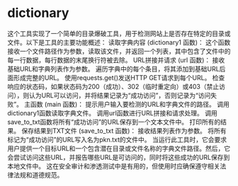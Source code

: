 # dictionary
这个工具实现了一个简单的目录爆破工具，用于检测网站上是否存在特定的目录或文件。以下是工具的主要功能概述：
读取字典内容 (dictionary1 函数)：
这个函数接收一个文件路径作为参数，读取该文件，并返回一个列表，其中包含了文件中的每一行数据，每行数据的末尾换行符被去除。
URL拼接并请求 (url 函数)：
接收基础URL和字典列表作为参数。
遍历字典中的每个条目，将其添加到基础URL后面形成完整的URL。
使用requests.get()发送HTTP GET请求到每个URL。
检查响应的状态码，如果状态码为200（成功）、302（临时重定向）或403（禁止访问），则认为URL可以访问，并将结果记录为“成功访问”，否则记录为“访问失败”。
主函数 (main 函数)：
提示用户输入要检测的URL和字典文件的路径。
调用dictionary1函数读取字典文件。
调用url函数进行URL拼接和请求处理。
调用save_to_txt函数将所有“成功访问”的URL保存到一个文本文件中。
打印所有的结果。
保存结果到TXT文件 (save_to_txt 函数)：
接收结果列表作为参数。
将所有标记为“成功访问”的URL写入名为pkn.txt的文件中。
当运行此工具时，它会要求用户提供一个目标URL和一个包含潜在目录或文件名称的字典文件路径。然后，它会尝试访问这些URL，并报告哪些URL是可访问的，同时将这些成功的URL保存到本地文件中。
这在安全审计和渗透测试中是有用的，但使用时应确保遵守相关法律法规和道德规范。
